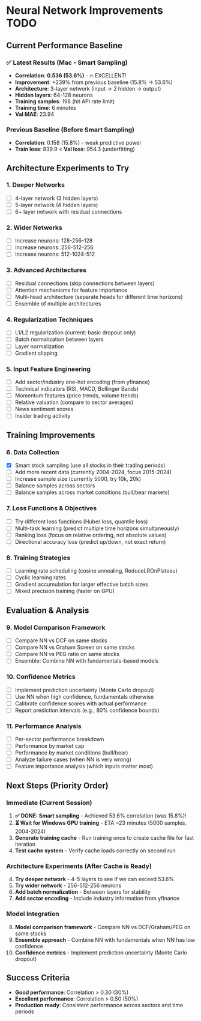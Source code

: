 # Neural Network Improvements TODO

## Current Performance Baseline

### ✅ Latest Results (Mac - Smart Sampling)
- **Correlation**: **0.536 (53.6%)** - 🔥 EXCELLENT!
- **Improvement**: +239% from previous baseline (15.8% → 53.6%)
- **Architecture**: 3-layer network (input → 2 hidden → output)
- **Hidden layers**: 64-128 neurons
- **Training samples**: 198 (hit API rate limit)
- **Training time**: 6 minutes
- **Val MAE**: 23.94

### Previous Baseline (Before Smart Sampling)
- **Correlation**: 0.158 (15.8%) - weak predictive power
- **Train loss**: 839.9 < **Val loss**: 954.3 (underfitting)

## Architecture Experiments to Try

### 1. Deeper Networks
- [ ] 4-layer network (3 hidden layers)
- [ ] 5-layer network (4 hidden layers)
- [ ] 6+ layer network with residual connections

### 2. Wider Networks
- [ ] Increase neurons: 128-256-128
- [ ] Increase neurons: 256-512-256
- [ ] Increase neurons: 512-1024-512

### 3. Advanced Architectures
- [ ] Residual connections (skip connections between layers)
- [ ] Attention mechanisms for feature importance
- [ ] Multi-head architecture (separate heads for different time horizons)
- [ ] Ensemble of multiple architectures

### 4. Regularization Techniques
- [ ] L1/L2 regularization (current: basic dropout only)
- [ ] Batch normalization between layers
- [ ] Layer normalization
- [ ] Gradient clipping

### 5. Input Feature Engineering
- [ ] Add sector/industry one-hot encoding (from yfinance)
- [ ] Technical indicators (RSI, MACD, Bollinger Bands)
- [ ] Momentum features (price trends, volume trends)
- [ ] Relative valuation (compare to sector averages)
- [ ] News sentiment scores
- [ ] Insider trading activity

## Training Improvements

### 6. Data Collection
- [x] Smart stock sampling (use all stocks in their trading periods)
- [ ] Add more recent data (currently 2004-2024, focus 2015-2024)
- [ ] Increase sample size (currently 5000, try 10k, 20k)
- [ ] Balance samples across sectors
- [ ] Balance samples across market conditions (bull/bear markets)

### 7. Loss Functions & Objectives
- [ ] Try different loss functions (Huber loss, quantile loss)
- [ ] Multi-task learning (predict multiple time horizons simultaneously)
- [ ] Ranking loss (focus on relative ordering, not absolute values)
- [ ] Directional accuracy loss (predict up/down, not exact return)

### 8. Training Strategies
- [ ] Learning rate scheduling (cosine annealing, ReduceLROnPlateau)
- [ ] Cyclic learning rates
- [ ] Gradient accumulation for larger effective batch sizes
- [ ] Mixed precision training (faster on GPU)

## Evaluation & Analysis

### 9. Model Comparison Framework
- [ ] Compare NN vs DCF on same stocks
- [ ] Compare NN vs Graham Screen on same stocks
- [ ] Compare NN vs PEG ratio on same stocks
- [ ] Ensemble: Combine NN with fundamentals-based models

### 10. Confidence Metrics
- [ ] Implement prediction uncertainty (Monte Carlo dropout)
- [ ] Use NN when high confidence, fundamentals otherwise
- [ ] Calibrate confidence scores with actual performance
- [ ] Report prediction intervals (e.g., 80% confidence bounds)

### 11. Performance Analysis
- [ ] Per-sector performance breakdown
- [ ] Performance by market cap
- [ ] Performance by market conditions (bull/bear)
- [ ] Analyze failure cases (when NN is very wrong)
- [ ] Feature importance analysis (which inputs matter most)

## Next Steps (Priority Order)

### Immediate (Current Session)
1. **✅ DONE: Smart sampling** - Achieved 53.6% correlation (was 15.8%)!
2. **⏳ Wait for Windows GPU training** - ETA ~23 minutes (5000 samples, 2004-2024)
3. **Generate training cache** - Run training once to create cache file for fast iteration
4. **Test cache system** - Verify cache loads correctly on second run

### Architecture Experiments (After Cache is Ready)
4. **Try deeper network** - 4-5 layers to see if we can exceed 53.6%
5. **Try wider network** - 256-512-256 neurons
6. **Add batch normalization** - Between layers for stability
7. **Add sector encoding** - Include industry information from yfinance

### Model Integration
8. **Model comparison framework** - Compare NN vs DCF/Graham/PEG on same stocks
9. **Ensemble approach** - Combine NN with fundamentals when NN has low confidence
10. **Confidence metrics** - Implement prediction uncertainty (Monte Carlo dropout)

## Success Criteria

- **Good performance**: Correlation > 0.30 (30%)
- **Excellent performance**: Correlation > 0.50 (50%)
- **Production ready**: Consistent performance across sectors and time periods
